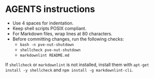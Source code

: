 # AGENTS instructions

- Use 4 spaces for indentation.
- Keep shell scripts POSIX compliant.
- For Markdown files, wrap lines at 80 characters.
- Before committing changes, run the following checks:
  - `bash -n pve-nut-shutdown`
  - `shellcheck pve-nut-shutdown`
  - `markdownlint README.md`

If `shellcheck` or `markdownlint` is not installed, install them with
`apt-get install -y shellcheck` and `npm install -g markdownlint-cli`.
